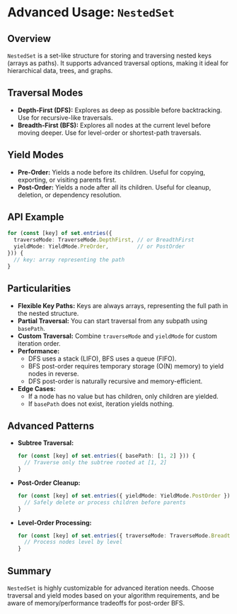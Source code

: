 # Advanced Usage: `NestedSet`

## Overview
`NestedSet` is a set-like structure for storing and traversing nested keys (arrays as paths). It supports advanced traversal options, making it ideal for hierarchical data, trees, and graphs.

## Traversal Modes
- **Depth-First (DFS):** Explores as deep as possible before backtracking. Use for recursive-like traversals.
- **Breadth-First (BFS):** Explores all nodes at the current level before moving deeper. Use for level-order or shortest-path traversals.

## Yield Modes
- **Pre-Order:** Yields a node before its children. Useful for copying, exporting, or visiting parents first.
- **Post-Order:** Yields a node after all its children. Useful for cleanup, deletion, or dependency resolution.

## API Example
```typescript
for (const [key] of set.entries({
  traverseMode: TraverseMode.DepthFirst, // or BreadthFirst
  yieldMode: YieldMode.PreOrder,         // or PostOrder
})) {
  // key: array representing the path
}
```

## Particularities
- **Flexible Key Paths:** Keys are always arrays, representing the full path in the nested structure.
- **Partial Traversal:** You can start traversal from any subpath using `basePath`.
- **Custom Traversal:** Combine `traverseMode` and `yieldMode` for custom iteration order.
- **Performance:**
  - DFS uses a stack (LIFO), BFS uses a queue (FIFO).
  - BFS post-order requires temporary storage (O(N) memory) to yield nodes in reverse.
  - DFS post-order is naturally recursive and memory-efficient.
- **Edge Cases:**
  - If a node has no value but has children, only children are yielded.
  - If `basePath` does not exist, iteration yields nothing.

## Advanced Patterns
- **Subtree Traversal:**
  ```typescript
  for (const [key] of set.entries({ basePath: [1, 2] })) {
    // Traverse only the subtree rooted at [1, 2]
  }
  ```
- **Post-Order Cleanup:**
  ```typescript
  for (const [key] of set.entries({ yieldMode: YieldMode.PostOrder })) {
    // Safely delete or process children before parents
  }
  ```
- **Level-Order Processing:**
  ```typescript
  for (const [key] of set.entries({ traverseMode: TraverseMode.BreadthFirst })) {
    // Process nodes level by level
  }
  ```

## Summary
`NestedSet` is highly customizable for advanced iteration needs. Choose traversal and yield modes based on your algorithm requirements, and be aware of memory/performance tradeoffs for post-order BFS.
